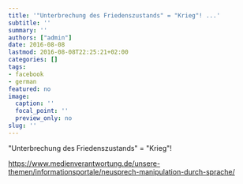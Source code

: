 ```yaml
---
title: '"Unterbrechung des Friedenszustands" = "Krieg"!﻿ ...'
subtitle: ''
summary: ''
authors: ["admin"]
date: 2016-08-08
lastmod: 2016-08-08T22:25:21+02:00
categories: []
tags:
- facebook
- german
featured: no
image:
  caption: ''
  focal_point: ''
  preview_only: no
slug: ''
---
```

"Unterbrechung des Friedenszustands" = "Krieg"!﻿

https://www.medienverantwortung.de/unsere-themen/informationsportale/neusprech-manipulation-durch-sprache/



